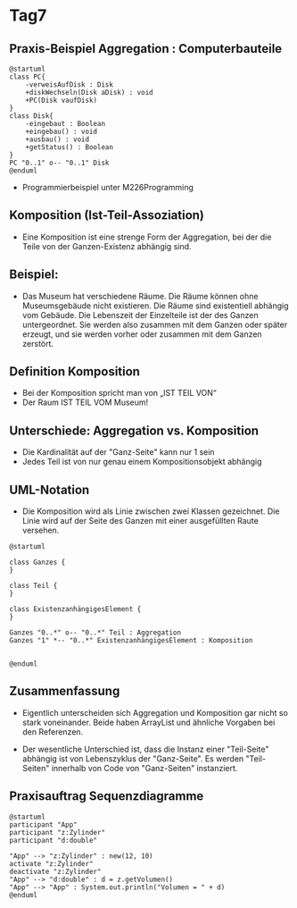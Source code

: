 # Tag7

## Praxis-Beispiel Aggregation : Computerbauteile

```plantuml
@startuml
class PC{
    -verweisAufDisk : Disk
    +diskWechseln(Disk aDisk) : void
    +PC(Disk vaufDisk)
}
class Disk{
    -eingebaut : Boolean
    +eingebau() : void
    +ausbau() : void
    +getStatus() : Boolean
}
PC "0..1" o-- "0..1" Disk
@enduml
```

* Programmierbeispiel unter M226Programming

## Komposition (Ist-Teil-Assoziation)

* Eine Komposition ist eine strenge Form der Aggregation, bei der die Teile von der Ganzen-Existenz abhängig sind.

## Beispiel:

* Das Museum hat verschiedene Räume. Die Räume können ohne Museumsgebäude nicht existieren. Die Räume sind existentiell abhängig vom Gebäude. Die Lebenszeit der Einzelteile ist der des Ganzen untergeordnet. Sie werden also zusammen mit dem Ganzen oder später erzeugt, und sie werden vorher oder zusammen mit dem Ganzen zerstört.

## Definition Komposition

* Bei der Komposition spricht man von „IST TEIL VON“
* Der Raum IST TEIL VOM Museum!

## Unterschiede: Aggregation vs. Komposition

* Die Kardinalität auf der "Ganz-Seite" kann nur 1 sein
* Jedes Teil ist von nur genau einem Kompositionsobjekt abhängig

## UML-Notation

* Die Komposition wird als Linie zwischen zwei Klassen gezeichnet. Die Linie wird auf der Seite des Ganzen mit einer ausgefüllten Raute versehen.

```plantuml
@startuml

class Ganzes {
}

class Teil {
}

class ExistenzanhängigesElement {
}

Ganzes "0..*" o-- "0..*" Teil : Aggregation
Ganzes "1" *-- "0..*" ExistenzanhängigesElement : Komposition


@enduml
```

## Zusammenfassung

* Eigentlich unterscheiden sich Aggregation und Komposition gar nicht so stark voneinander. Beide haben ArrayList und ähnliche Vorgaben bei den Referenzen.

* Der wesentliche Unterschied ist, dass die Instanz einer "Teil-Seite" abhängig ist von Lebenszyklus der "Ganz-Seite". Es werden "Teil-Seiten" innerhalb von Code von "Ganz-Seiten" instanziert.

## Praxisauftrag Sequenzdiagramme

```plantuml
@startuml
participant "App"
participant "z:Zylinder"
participant "d:double"

"App" --> "z:Zylinder" : new(12, 10)
activate "z:Zylinder"
deactivate "z:Zylinder"
"App" --> "d:double" : d = z.getVolumen()
"App" --> "App" : System.out.println("Volumen = " + d)
@enduml
```
